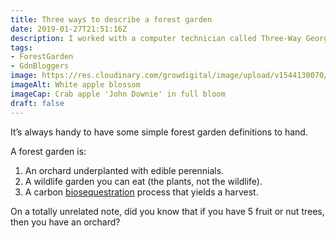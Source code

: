 ```yaml
---
title: Three ways to describe a forest garden
date: 2019-01-27T21:51:16Z
description: I worked with a computer technician called Three-Way George. If you asked him how to do something, he’d always reply “Well, there are three ways…”. Likewise, there are (at least) three ways to describe a forest garden.
tags: 
- ForestGarden
- GdnBloggers
image: https://res.cloudinary.com/growdigital/image/upload/v1544130070/crabapple-41314675045.jpg
imageAlt: White apple blossom
imageCap: Crab apple 'John Downie' in full bloom
draft: false
---
```


It’s always handy to have some simple forest garden definitions to hand.

A forest garden is:

1. An orchard underplanted with edible perennials.
2. A wildlife garden you can eat (the plants, not the wildlife).
3. A carbon [biosequestration](https://en.wikipedia.org/wiki/Biosequestration) process that yields a harvest.

On a totally unrelated note, did you know that if you have 5 fruit or nut trees, then you have an orchard?
